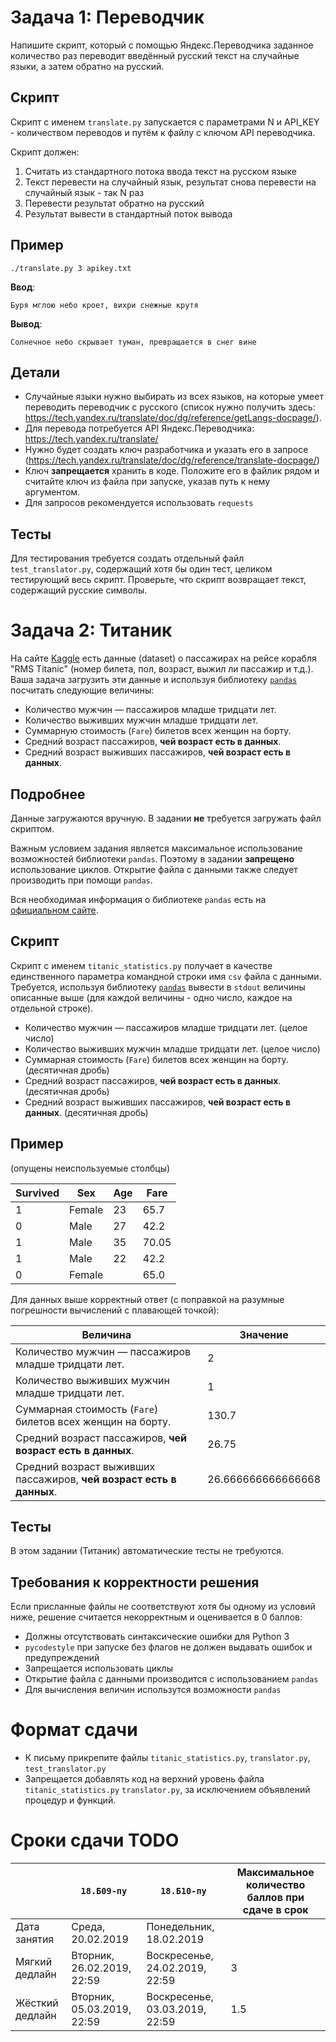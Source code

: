 # Задача 1: Переводчик
Напишите скрипт, который с помощью Яндекс.Переводчика заданное количество раз переводит введённый русский текст на случайные языки, а затем обратно на русский.

## Скрипт
Скрипт с именем `translate.py` запускается с параметрами N и API_KEY - количеством переводов и путём к файлу с ключом API переводчика. 

Скрипт должен:
  1. Считать из стандартного потока ввода текст на русском языке
  2. Текст перевести на случайный язык, результат снова перевести на случайный язык - так N раз
  3. Перевести результат обратно на русский
  4. Результат вывести в стандартный поток вывода
  
## Пример
  `./translate.py 3 apikey.txt`
  
  **Ввод**:
  
  `Буря мглою небо кроет, вихри снежные крутя`
  
  **Вывод**:
  
  `Солнечное небо скрывает туман, превращается в снег вине`
  
## Детали
* Случайные языки нужно выбирать из всех языков, на которые умеет переводить переводчик с русского (список нужно получить здесь: https://tech.yandex.ru/translate/doc/dg/reference/getLangs-docpage/).
* Для перевода потребуется API Яндекс.Переводчика: https://tech.yandex.ru/translate/
* Нужно будет создать ключ разработчика и указать его в запросе (https://tech.yandex.ru/translate/doc/dg/reference/translate-docpage/)
* Ключ **запрещается** хранить в коде. Положите его в файлик рядом и считайте ключ из файла при запуске, указав путь к нему аргументом.
* Для запросов рекомендуется использовать `requests`

## Тесты
Для тестирования требуется создать отдельный файл `test_translator.py`, содержащий хотя бы один тест, целиком тестирующий весь скрипт.
Проверьте, что скрипт возвращает текст, содержащий русские символы.

# Задача 2: Титаник
На сайте [Kaggle](https://www.kaggle.com/c/titanic/data) есть данные (dataset) о пассажирах на рейсе корабля "RMS Titanic" (номер билета, пол, возраст, выжил ли пассажир и т.д.). Ваша задача загрузить эти данные и используя библиотеку [`pandas`](https://pandas.pydata.org/) посчитать следующие величины:

- Количество мужчин — пассажиров младше тридцати лет.
- Количество выживших мужчин младше тридцати лет.
- Суммарную стоимость (`Fare`) билетов всех женщин на борту.
- Средний возраст пассажиров, **чей возраст есть в данных**.
- Средний возраст выживших пассажиров, **чей возраст есть в данных**.

## Подробнее
Данные загружаются вручную. В задании **не** требуется загружать файл скриптом.

Важным условием задания является максимальное использование возможностей библиотеки `pandas`. Поэтому в задании **запрещено** использование циклов. Открытие файла с данными также следует производить при помощи `pandas`. 

Вся необходимая информация о библиотеке `pandas` есть на [официальном сайте](https://pandas.pydata.org/).

## Скрипт
Скрипт с именем `titanic_statistics.py` получает в качестве единственного параметра командной строки имя `csv` файла c данными.
Требуется, используя библиотеку [`pandas`](https://pandas.pydata.org/) вывести в `stdout` величины описанные выше (для каждой величины - одно число, каждое на отдельной строке).

- Количество мужчин — пассажиров младше тридцати лет. (целое число)
- Количество выживших мужчин младше тридцати лет. (целое число)
- Суммарная стоимость (`Fare`) билетов всех женщин на борту. (десятичная дробь)
- Средний возраст пассажиров, **чей возраст есть в данных**. (десятичная дробь)
- Средний возраст выживших пассажиров, **чей возраст есть в данных**. (десятичная дробь)

## Пример
(опущены неиспользуемые столбцы)

| Survived | Sex | Age | Fare |
|---|---|---|---|
| 1 | Female | 23 | 65.7 |
| 0 | Male   | 27 | 42.2 |
| 1 | Male   | 35 | 70.05 |
| 1 | Male   | 22 | 42.2 |
| 0 | Female |    | 65.0 |

Для данных выше корректный ответ (c поправкой на разумные погрешности вычислений с плавающей точкой):

| Величина | Значение |
|-------------------------------------------------------------|---|
| Количество мужчин — пассажиров младше тридцати лет. | 2 |
| Количество выживших мужчин младше тридцати лет. | 1 |
| Суммарная стоимость (`Fare`) билетов всех женщин на борту. | 130.7 |
| Средний возраст пассажиров, **чей возраст есть в данных**. | 26.75 |
| Средний возраст выживших пассажиров, **чей возраст есть в данных**. | 26.666666666666668 |


## Тесты
В этом задании (Титаник) автоматические тесты не требуются.

## Требования к корректности решения
Если присланные файлы не соответствуют хотя бы одному из условий ниже,
решение считается некорректным и оценивается в 0 баллов:

* Должны отсутствовать синтаксические ошибки для Python 3
* `pycodestyle` при запуске без флагов не должен выдавать ошибок и предупреждений
* Запрещается использовать циклы
* Открытие файла с данными производится с использованием `pandas`
* Для вычисления величин использутся возможности `pandas`

# Формат сдачи
* К письму прикрепите файлы `titanic_statistics.py`, `translator.py`, `test_translator.py`
* Запрещается добавлять код на верхний уровень файла `titanic_statistics.py` `translator.py`,
   за исключением объявлений процедур и функций.

# Сроки сдачи TODO
|   | `18.Б09-пу` | `18.Б10-пу` |Максимальное количество баллов при сдаче в срок
|---|---|---|---|
|Дата занятия|Среда, 20.02.2019|Понедельник, 18.02.2019|   |
|Мягкий дедлайн|Вторник, 26.02.2019, 22:59|Воскресенье, 24.02.2019, 22:59|3|
|Жёсткий дедлайн|Вторник, 05.03.2019, 22:59|Воскресенье, 03.03.2019, 22:59|1.5|
